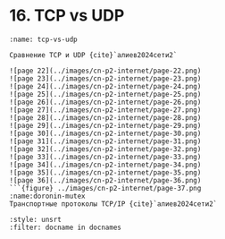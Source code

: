 # 16. TCP vs UDP

```{figure} ../images/cn-p2-internet/page-36.png
:name: tcp-vs-udp

Сравнение TCP и UDP {cite}`алиев2024сети2`
```

```{dropdown} Алиев, 2024, раздел 2, Транспортные протоколы TCP/IP
![page 22](../images/cn-p2-internet/page-22.png)
![page 23](../images/cn-p2-internet/page-23.png)
![page 24](../images/cn-p2-internet/page-24.png)
![page 25](../images/cn-p2-internet/page-25.png)
![page 26](../images/cn-p2-internet/page-26.png)
![page 27](../images/cn-p2-internet/page-27.png)
![page 28](../images/cn-p2-internet/page-28.png)
![page 29](../images/cn-p2-internet/page-29.png)
![page 30](../images/cn-p2-internet/page-30.png)
![page 31](../images/cn-p2-internet/page-31.png)
![page 32](../images/cn-p2-internet/page-32.png)
![page 33](../images/cn-p2-internet/page-33.png)
![page 34](../images/cn-p2-internet/page-34.png)
![page 35](../images/cn-p2-internet/page-35.png)
![page 36](../images/cn-p2-internet/page-36.png)
```{figure} ../images/cn-p2-internet/page-37.png
:name:doronin-mutex
Транспортные протоколы TCP/IP {cite}`алиев2024сети2`
```

```{bibliography}
:style: unsrt
:filter: docname in docnames
```
